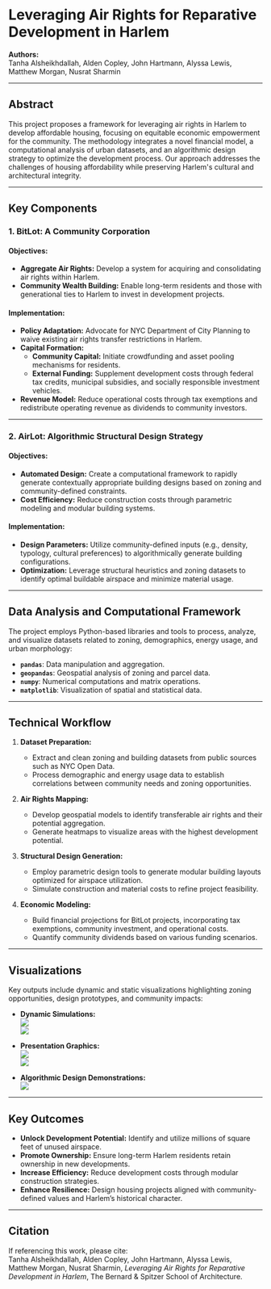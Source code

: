 # Leveraging Air Rights for Reparative Development in Harlem  

**Authors:**  
Tanha Alsheikhdallah, Alden Copley, John Hartmann, Alyssa Lewis, Matthew Morgan, Nusrat Sharmin  

---

## Abstract  
This project proposes a framework for leveraging air rights in Harlem to develop affordable housing, focusing on equitable economic empowerment for the community. The methodology integrates a novel financial model, a computational analysis of urban datasets, and an algorithmic design strategy to optimize the development process. Our approach addresses the challenges of housing affordability while preserving Harlem's cultural and architectural integrity.  

---

## Key Components  

### 1. **BitLot: A Community Corporation**  
#### Objectives:  
- **Aggregate Air Rights:** Develop a system for acquiring and consolidating air rights within Harlem.  
- **Community Wealth Building:** Enable long-term residents and those with generational ties to Harlem to invest in development projects.  

#### Implementation:  
- **Policy Adaptation:** Advocate for NYC Department of City Planning to waive existing air rights transfer restrictions in Harlem.  
- **Capital Formation:**  
  - **Community Capital:** Initiate crowdfunding and asset pooling mechanisms for residents.  
  - **External Funding:** Supplement development costs through federal tax credits, municipal subsidies, and socially responsible investment vehicles.  
- **Revenue Model:** Reduce operational costs through tax exemptions and redistribute operating revenue as dividends to community investors.  

---

### 2. **AirLot: Algorithmic Structural Design Strategy**  
#### Objectives:  
- **Automated Design:** Create a computational framework to rapidly generate contextually appropriate building designs based on zoning and community-defined constraints.  
- **Cost Efficiency:** Reduce construction costs through parametric modeling and modular building systems.  

#### Implementation:  
- **Design Parameters:** Utilize community-defined inputs (e.g., density, typology, cultural preferences) to algorithmically generate building configurations.  
- **Optimization:** Leverage structural heuristics and zoning datasets to identify optimal buildable airspace and minimize material usage.  

---

## Data Analysis and Computational Framework  
The project employs Python-based libraries and tools to process, analyze, and visualize datasets related to zoning, demographics, energy usage, and urban morphology:  

- **`pandas`**: Data manipulation and aggregation.  
- **`geopandas`**: Geospatial analysis of zoning and parcel data.  
- **`numpy`**: Numerical computations and matrix operations.  
- **`matplotlib`**: Visualization of spatial and statistical data.  

---

## Technical Workflow  

1. **Dataset Preparation:**  
   - Extract and clean zoning and building datasets from public sources such as NYC Open Data.  
   - Process demographic and energy usage data to establish correlations between community needs and zoning opportunities.  

2. **Air Rights Mapping:**  
   - Develop geospatial models to identify transferable air rights and their potential aggregation.  
   - Generate heatmaps to visualize areas with the highest development potential.  

3. **Structural Design Generation:**  
   - Employ parametric design tools to generate modular building layouts optimized for airspace utilization.  
   - Simulate construction and material costs to refine project feasibility.  

4. **Economic Modeling:**  
   - Build financial projections for BitLot projects, incorporating tax exemptions, community investment, and operational costs.  
   - Quantify community dividends based on various funding scenarios.  

---

## Visualizations  
Key outputs include dynamic and static visualizations highlighting zoning opportunities, design prototypes, and community impacts:  

- **Dynamic Simulations:**  
  ![](https://github.com/tanhata/HarlemAirRights/blob/main/buildinggh1.gif)  
  ![](https://github.com/tanhata/HarlemAirRights/blob/main/buildinggh2.gif)  

- **Presentation Graphics:**  
  ![](https://github.com/tanhata/HarlemAirRights/blob/main/Zoning%20Final%20Presentation_Page_19.jpg)  
  ![](https://github.com/tanhata/HarlemAirRights/blob/main/Zoning%20Final%20Presentation_Page_20.jpg)  

- **Algorithmic Design Demonstrations:**  
  ![](https://github.com/tanhata/HarlemAirRights/blob/main/Slider_window%202.gif)  

---

## Key Outcomes  
- **Unlock Development Potential:** Identify and utilize millions of square feet of unused airspace.  
- **Promote Ownership:** Ensure long-term Harlem residents retain ownership in new developments.  
- **Increase Efficiency:** Reduce development costs through modular construction strategies.  
- **Enhance Resilience:** Design housing projects aligned with community-defined values and Harlem’s historical character.  

---

## Citation  
If referencing this work, please cite:  
Tanha Alsheikhdallah, Alden Copley, John Hartmann, Alyssa Lewis, Matthew Morgan, Nusrat Sharmin, *Leveraging Air Rights for Reparative Development in Harlem*, The Bernard & Spitzer School of Architecture.  

